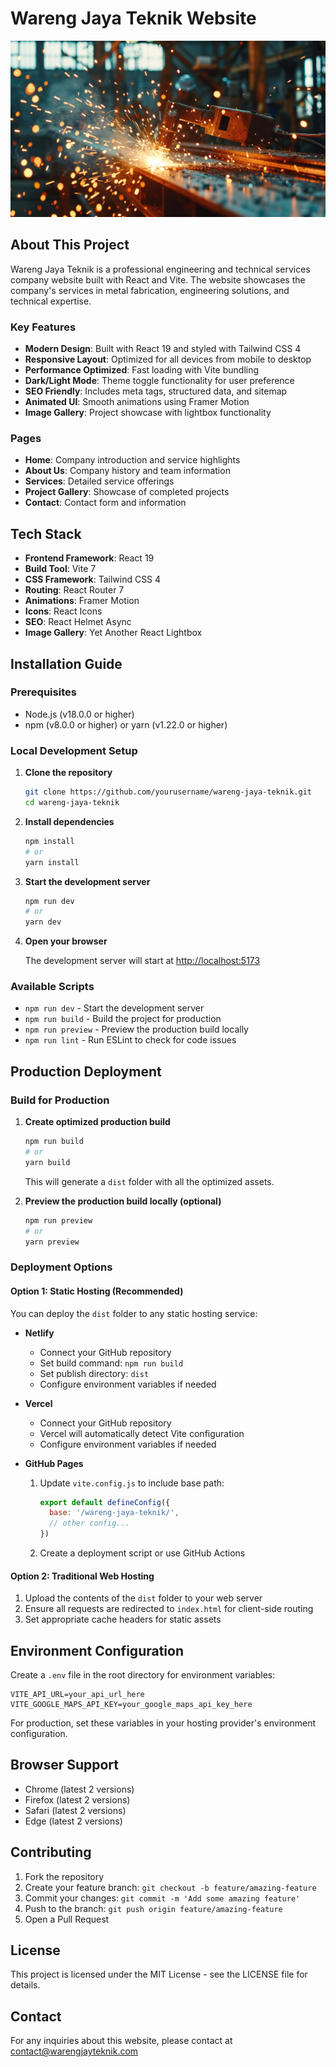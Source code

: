# Wareng Jaya Teknik Website

![Wareng Jaya Teknik Banner](public/images/hero.png)

## About This Project

Wareng Jaya Teknik is a professional engineering and technical services company website built with React and Vite. The website showcases the company's services in metal fabrication, engineering solutions, and technical expertise.

### Key Features

- **Modern Design**: Built with React 19 and styled with Tailwind CSS 4
- **Responsive Layout**: Optimized for all devices from mobile to desktop
- **Performance Optimized**: Fast loading with Vite bundling
- **Dark/Light Mode**: Theme toggle functionality for user preference
- **SEO Friendly**: Includes meta tags, structured data, and sitemap
- **Animated UI**: Smooth animations using Framer Motion
- **Image Gallery**: Project showcase with lightbox functionality

### Pages

- **Home**: Company introduction and service highlights
- **About Us**: Company history and team information
- **Services**: Detailed service offerings
- **Project Gallery**: Showcase of completed projects
- **Contact**: Contact form and information

## Tech Stack

- **Frontend Framework**: React 19
- **Build Tool**: Vite 7
- **CSS Framework**: Tailwind CSS 4
- **Routing**: React Router 7
- **Animations**: Framer Motion
- **Icons**: React Icons
- **SEO**: React Helmet Async
- **Image Gallery**: Yet Another React Lightbox

## Installation Guide

### Prerequisites

- Node.js (v18.0.0 or higher)
- npm (v8.0.0 or higher) or yarn (v1.22.0 or higher)

### Local Development Setup

1. **Clone the repository**

   ```bash
   git clone https://github.com/yourusername/wareng-jaya-teknik.git
   cd wareng-jaya-teknik
   ```

2. **Install dependencies**

   ```bash
   npm install
   # or
   yarn install
   ```

3. **Start the development server**

   ```bash
   npm run dev
   # or
   yarn dev
   ```

4. **Open your browser**
   
   The development server will start at [http://localhost:5173](http://localhost:5173)

### Available Scripts

- `npm run dev` - Start the development server
- `npm run build` - Build the project for production
- `npm run preview` - Preview the production build locally
- `npm run lint` - Run ESLint to check for code issues

## Production Deployment

### Build for Production

1. **Create optimized production build**

   ```bash
   npm run build
   # or
   yarn build
   ```

   This will generate a `dist` folder with all the optimized assets.

2. **Preview the production build locally (optional)**

   ```bash
   npm run preview
   # or
   yarn preview
   ```

### Deployment Options

#### Option 1: Static Hosting (Recommended)

You can deploy the `dist` folder to any static hosting service:

- **Netlify**
  - Connect your GitHub repository
  - Set build command: `npm run build`
  - Set publish directory: `dist`
  - Configure environment variables if needed

- **Vercel**
  - Connect your GitHub repository
  - Vercel will automatically detect Vite configuration
  - Configure environment variables if needed

- **GitHub Pages**
  1. Update `vite.config.js` to include base path:
     ```javascript
     export default defineConfig({
       base: '/wareng-jaya-teknik/',
       // other config...
     })
     ```
  2. Create a deployment script or use GitHub Actions

#### Option 2: Traditional Web Hosting

1. Upload the contents of the `dist` folder to your web server
2. Ensure all requests are redirected to `index.html` for client-side routing
3. Set appropriate cache headers for static assets

## Environment Configuration

Create a `.env` file in the root directory for environment variables:

```
VITE_API_URL=your_api_url_here
VITE_GOOGLE_MAPS_API_KEY=your_google_maps_api_key_here
```

For production, set these variables in your hosting provider's environment configuration.

## Browser Support

- Chrome (latest 2 versions)
- Firefox (latest 2 versions)
- Safari (latest 2 versions)
- Edge (latest 2 versions)

## Contributing

1. Fork the repository
2. Create your feature branch: `git checkout -b feature/amazing-feature`
3. Commit your changes: `git commit -m 'Add some amazing feature'`
4. Push to the branch: `git push origin feature/amazing-feature`
5. Open a Pull Request

## License

This project is licensed under the MIT License - see the LICENSE file for details.

## Contact

For any inquiries about this website, please contact at contact@warengjayteknik.com
